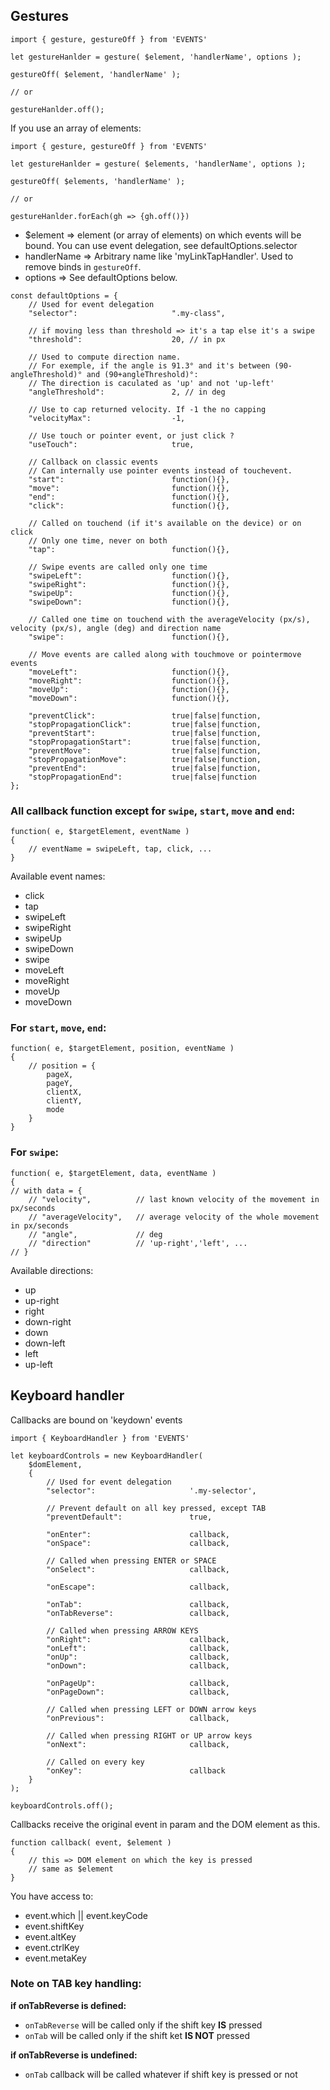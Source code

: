 ## Gestures

```
import { gesture, gestureOff } from 'EVENTS'

let gestureHanlder = gesture( $element, 'handlerName', options );

gestureOff( $element, 'handlerName' );

// or

gestureHanlder.off();
```

If you use an array of elements:

```
import { gesture, gestureOff } from 'EVENTS'

let gestureHanlder = gesture( $elements, 'handlerName', options );

gestureOff( $elements, 'handlerName' );

// or

gestureHanlder.forEach(gh => {gh.off()})
```


* $element => element (or array of elements) on which events will be bound. You can use event delegation, see defaultOptions.selector
* handlerName => Arbitrary name like 'myLinkTapHandler'. Used to remove binds in `gestureOff`.
* options => See defaultOptions below.


```
const defaultOptions = {
    // Used for event delegation
    "selector":                     ".my-class",

    // if moving less than threshold => it's a tap else it's a swipe
    "threshold":                    20, // in px

    // Used to compute direction name.
    // For exemple, if the angle is 91.3° and it's between (90-angleThreshold)° and (90+angleThreshold)°:
    // The direction is caculated as 'up' and not 'up-left'
    "angleThreshold":               2, // in deg

    // Use to cap returned velocity. If -1 the no capping
    "velocityMax":                  -1,

    // Use touch or pointer event, or just click ?
    "useTouch":                     true,

    // Callback on classic events
    // Can internally use pointer events instead of touchevent.
    "start":                        function(){},
    "move":                         function(){},
    "end":                          function(){},
    "click":                        function(){},

    // Called on touchend (if it's available on the device) or on click
    // Only one time, never on both
    "tap":                          function(){},

    // Swipe events are called only one time
    "swipeLeft":                    function(){},
    "swipeRight":                   function(){},
    "swipeUp":                      function(){},
    "swipeDown":                    function(){},

    // Called one time on touchend with the averageVelocity (px/s), velocity (px/s), angle (deg) and direction name
    "swipe":                        function(){},

    // Move events are called along with touchmove or pointermove events
    "moveLeft":                     function(){},
    "moveRight":                    function(){},
    "moveUp":                       function(){},
    "moveDown":                     function(){},

    "preventClick":                 true|false|function,
    "stopPropagationClick":         true|false|function,
    "preventStart":                 true|false|function,
    "stopPropagationStart":         true|false|function,
    "preventMove":                  true|false|function,
    "stopPropagationMove":          true|false|function,
    "preventEnd":                   true|false|function,
    "stopPropagationEnd":           true|false|function
};
```

### All callback function except for `swipe`, `start`, `move` and `end`:

```
function( e, $targetElement, eventName )
{
    // eventName = swipeLeft, tap, click, ...
}
```

Available event names:

* click
* tap
* swipeLeft
* swipeRight
* swipeUp
* swipeDown
* swipe
* moveLeft
* moveRight
* moveUp
* moveDown

### For `start`, `move`, `end`:

```
function( e, $targetElement, position, eventName )
{
    // position = {
        pageX,
        pageY,
        clientX,
        clientY,
        mode
    }
}
```

### For `swipe`:

```
function( e, $targetElement, data, eventName )
{
// with data = {
    // "velocity",          // last known velocity of the movement in px/seconds
    // "averageVelocity",   // average velocity of the whole movement in px/seconds
    // "angle",             // deg
    // "direction"          // 'up-right','left', ...
// }
```

Available directions:

* up
* up-right
* right
* down-right
* down
* down-left
* left
* up-left

## Keyboard handler


Callbacks are bound on 'keydown' events


```
import { KeyboardHandler } from 'EVENTS'

let keyboardControls = new KeyboardHandler(
    $domElement,
    {
        // Used for event delegation
        "selector":                     '.my-selector',

        // Prevent default on all key pressed, except TAB
        "preventDefault":               true,

        "onEnter":                      callback,
        "onSpace":                      callback,

        // Called when pressing ENTER or SPACE
        "onSelect":                     callback,

        "onEscape":                     callback,

        "onTab":                        callback,
        "onTabReverse":                 callback,

        // Called when pressing ARROW KEYS
        "onRight":                      callback,
        "onLeft":                       callback,
        "onUp":                         callback,
        "onDown":                       callback,

        "onPageUp":                     callback,
        "onPageDown":                   callback,

        // Called when pressing LEFT or DOWN arrow keys
        "onPrevious":                   callback,

        // Called when pressing RIGHT or UP arrow keys
        "onNext":                       callback,

        // Called on every key
        "onKey":                        callback
    }
);

keyboardControls.off();
```


Callbacks receive the original event in param and the DOM element as this.

```
function callback( event, $element )
{
    // this => DOM element on which the key is pressed
    // same as $element
}
```

You have access to:

* event.which || event.keyCode
* event.shiftKey
* event.altKey
* event.ctrlKey
* event.metaKey


### Note on TAB key handling:

**if onTabReverse is defined:**

* `onTabReverse` will be called only if the shift key **IS** pressed
* `onTab` will be called only if the shift ket **IS NOT** pressed


**if onTabReverse is undefined:**

* `onTab` callback will be called whatever if shift key is pressed or not
